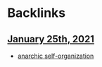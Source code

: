 
# Backlinks
## [January 25th, 2021](<January 25th, 2021.md>)
- [anarchic self-organization](<anarchic self-organization.md>)

